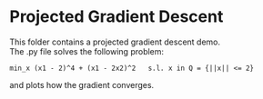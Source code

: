 # Projected Gradient Descent

This folder contains a projected gradient descent demo.  
The .py file solves the following problem:  

`min_x (x1 - 2)^4 + (x1 - 2x2)^2  
s.l. x in Q = {||x|| <= 2}`  

and plots how the gradient converges.